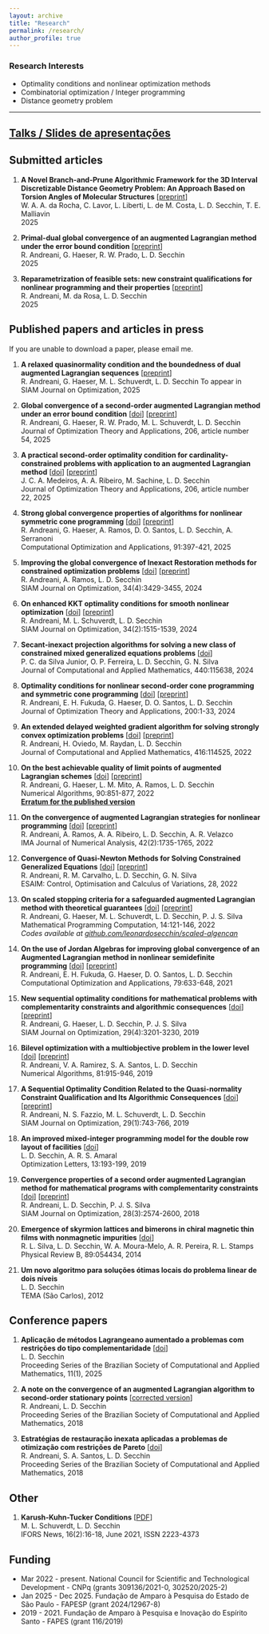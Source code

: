 ```yaml
---
layout: archive
title: "Research"
permalink: /research/
author_profile: true
---
```


### Research Interests

- Optimality conditions and nonlinear optimization methods
- Combinatorial optimization / Integer programming
- Distance geometry problem

------

## [Talks / Slides de apresentações](/talks/)


## Submitted articles

1. **A Novel Branch-and-Prune Algorithmic Framework for the 3D Interval Discretizable Distance Geometry Problem: An Approach Based on Torsion Angles of Molecular Structures** [[preprint](https://arxiv.org/abs/2508.09143)]  
   W. A. A. da Rocha, C. Lavor, L. Liberti, L. de M. Costa, L. D. Secchin, T. E. Malliavin  
   2025

1. **Primal-dual global convergence of an augmented Lagrangian method under the error bound condition** [[preprint](https://optimization-online.org/?p=31199)]  
   R. Andreani, G. Haeser, R. W. Prado, L. D. Secchin  
   2025

1. **Reparametrization of feasible sets: new constraint qualifications for nonlinear programming and their properties** [[preprint](https://optimization-online.org/?p=28999)]  
   R. Andreani, M. da Rosa, L. D. Secchin  
   2025


## Published papers and articles in press

If you are unable to download a paper, please email me.

1. **A relaxed quasinormality condition and the boundedness of dual augmented Lagrangian sequences** [[preprint](https://optimization-online.org/?p=25207)]  
   R. Andreani, G. Haeser, M. L. Schuverdt, L. D. Secchin
   To appear in SIAM Journal on Optimization, 2025

1. **Global convergence of a second-order augmented Lagrangian method under an error bound condition** [[doi](https://doi.org/10.1007/s10957-025-02731-3)] [[preprint](https://optimization-online.org/?p=27600)]  
   R. Andreani, G. Haeser, R. W. Prado, M. L. Schuverdt, L. D. Secchin  
   Journal of Optimization Theory and Applications, 206, article number 54, 2025

1. **A practical second-order optimality condition for cardinality-constrained problems with application to an augmented Lagrangian method** [[doi](https://doi.org/10.1007/s10957-025-02705-5)] [[preprint](http://www.optimization-online.org/DB_HTML/2022/04/8880.html)]  
   J. C. A. Medeiros, A. A. Ribeiro, M. Sachine, L. D. Secchin  
   Journal of Optimization Theory and Applications, 206, article number 22, 2025

1. **Strong global convergence properties of algorithms for nonlinear symmetric cone programming** [[doi](https://doi.org/10.1007/s10589-024-00642-z)] [[preprint](https://optimization-online.org/?p=25213)]  
   R. Andreani, G. Haeser, A. Ramos, D. O. Santos, L. D. Secchin, A. Serranoni  
   Computational Optimization and Applications, 91:397-421, 2025

1. **Improving the global convergence of Inexact Restoration methods for constrained optimization problems** [[doi](https://doi.org/10.1137/22M1493811)] [[preprint](http://www.optimization-online.org/DB_HTML/2022/03/8851.html)]  
   R. Andreani, A. Ramos, L. D. Secchin  
   SIAM Journal on Optimization, 34(4):3429-3455, 2024

1. **On enhanced KKT optimality conditions for smooth nonlinear optimization** [[doi](https://doi.org/10.1137/22M1539678)] [[preprint](https://optimization-online.org/?p=21206)]  
   R. Andreani, M. L. Schuverdt, L. D. Secchin  
   SIAM Journal on Optimization, 34(2):1515-1539, 2024

1. **Secant-inexact projection algorithms for solving a new class of constrained mixed generalized equations problems** [[doi](https://doi.org/10.1016/j.cam.2023.115638)]  
   P. C. da Silva Junior, O. P. Ferreira, L. D. Secchin, G. N. Silva  
   Journal of Computational and Applied Mathematics, 440:115638, 2024

1. **Optimality conditions for nonlinear second-order cone programming and symmetric cone programming** [[doi](https://doi.org/10.1007/s10957-023-02338-6)] [[preprint](http://www.optimization-online.org/DB_HTML/2019/10/7436.html)]  
   R. Andreani, E. H. Fukuda, G. Haeser, D. O. Santos, L. D. Secchin  
   Journal of Optimization Theory and Applications, 200:1-33, 2024

1. **An extended delayed weighted gradient algorithm for solving strongly convex optimization problems** [[doi](https://doi.org/10.1016/j.cam.2022.114525)] [[preprint](http://www.optimization-online.org/DB_HTML/2021/09/8591.html)]  
   R. Andreani, H. Oviedo, M. Raydan, L. D. Secchin  
   Journal of Computational and Applied Mathematics, 416:114525, 2022

1. **On the best achievable quality of limit points of augmented Lagrangian schemes** [[doi](https://doi.org/10.1007/s11075-021-01212-8)] [[preprint](http://www.optimization-online.org/DB_HTML/2020/07/7929.html)]  
   R. Andreani, G. Haeser, L. M. Mito, A. Ramos, L. D. Secchin  
   Numerical Algorithms, 90:851-877, 2022  
   [**Erratum for the published version**](https://doi.org/10.1007/s11075-021-01241-3)

1. **On the convergence of augmented Lagrangian strategies for nonlinear programming** [[doi](https://doi.org/10.1093/imanum/drab021)] [[preprint](http://www.optimization-online.org/DB_HTML/2020/03/7701.html)]  
   R. Andreani, A. Ramos, A. A. Ribeiro, L. D. Secchin, A. R. Velazco  
   IMA Journal of Numerical Analysis, 42(2):1735-1765, 2022

1. **Convergence of Quasi-Newton Methods for Solving Constrained Generalized Equations** [[doi](https://doi.org/10.1051/cocv/2022026)] [[preprint](http://www.optimization-online.org/DB_HTML/2021/05/8400.html)]  
   R. Andreani, R. M. Carvalho, L. D. Secchin, G. N. Silva  
   ESAIM: Control, Optimisation and Calculus of Variations, 28, 2022

1. **On scaled stopping criteria for a safeguarded augmented Lagrangian method with theoretical guarantees** [[doi](https://doi.org/10.1007/s12532-021-00207-9)] [[preprint](http://www.optimization-online.org/DB_HTML/2020/08/7985.html)]  
   R. Andreani, G. Haeser, M. L. Schuverdt, L. D. Secchin, P. J. S. Silva  
   Mathematical Programming Computation, 14:121-146, 2022  
   *Codes available at [github.com/leonardosecchin/scaled-algencan](https://github.com/leonardosecchin/scaled-algencan)*

1. **On the use of Jordan Algebras for improving global convergence of an Augmented Lagrangian method in nonlinear semidefinite programming** [[doi](https://doi.org/10.1007/s10589-021-00281-8)] [[preprint](http://www.optimization-online.org/DB_HTML/2020/05/7787.html)]  
   R. Andreani, E. H. Fukuda, G. Haeser, D. O. Santos, L. D. Secchin  
   Computational Optimization and Applications, 79:633-648, 2021

1. **New sequential optimality conditions for mathematical problems with complementarity constraints and algorithmic consequences** [[doi](https://doi.org/10.1137/18M121040X)] [[preprint](http://www.optimization-online.org/DB_HTML/2018/06/6678.html)]  
   R. Andreani, G. Haeser, L. D. Secchin, P. J. S. Silva  
   SIAM Journal on Optimization, 29(4):3201-3230, 2019

1. **Bilevel optimization with a multiobjective problem in the lower level** [[doi](https://doi.org/10.1007/s11075-018-0576-1)] [[preprint](http://www.optimization-online.org/DB_HTML/2017/04/5963.html)]  
   R. Andreani, V. A. Ramirez, S. A. Santos, L. D. Secchin  
   Numerical Algorithms, 81:915-946, 2019

1. **A Sequential Optimality Condition Related to the Quasi-normality Constraint Qualification and Its Algorithmic Consequences** [[doi](https://doi.org/10.1137/17M1147330)] [[preprint](http://www.optimization-online.org/DB_HTML/2017/09/6194.html)]  
   R. Andreani, N. S. Fazzio, M. L. Schuverdt, L. D. Secchin  
   SIAM Journal on Optimization, 29(1):743-766, 2019

1. **An improved mixed-integer programming model for the double row layout of facilities** [[doi](https://doi.org/10.1007/s11590-018-1263-9)]  
   L. D. Secchin, A. R. S. Amaral  
   Optimization Letters, 13:193-199, 2019

1. **Convergence properties of a second order augmented Lagrangian method for mathematical programs with complementarity constraints** [[doi](https://doi.org/10.1137/17M1125698)] [[preprint](http://www.optimization-online.org/DB_HTML/2017/04/5948.html)]  
   R. Andreani, L. D. Secchin, P. J. S. Silva  
   SIAM Journal on Optimization, 28(3):2574-2600, 2018

1. **Emergence of skyrmion lattices and bimerons in chiral magnetic thin films with nonmagnetic impurities** [[doi](https://journals.aps.org/prb/abstract/10.1103/PhysRevB.89.054434)]  
   R. L. Silva, L. D. Secchin, W. A. Moura-Melo, A. R. Pereira, R. L. Stamps  
   Physical Review B, 89:054434, 2014

1. **Um novo algoritmo para soluções ótimas locais do problema linear de dois níveis**  
   L. D. Secchin  
   TEMA (São Carlos), 2012


## Conference papers

1. **Aplicação de métodos Lagrangeano aumentado a problemas com restrições do tipo complementaridade** [[doi](http://dx.doi.org/10.5540/03.2025.011.01.0351)]  
   L. D. Secchin  
   Proceeding Series of the Brazilian Society of Computational and Applied Mathematics, 11(1), 2025

1. **A note on the convergence of an augmented Lagrangian algorithm to second-order stationary points** [[corrected version](https://www.researchgate.net/profile/Leonardo_Secchin/publication/323178751_A_note_on_the_convergence_of_an_augmented_Lagrangian_algorithm_to_second-order_stationary_points/links/5a84c0b6aca272c99ac388d8/A-note-on-the-convergence-of-an-augmented-Lagrangian-algorithm-to-second-order-stationary-points.pdf)]  
   R. Andreani, L. D. Secchin  
   Proceeding Series of the Brazilian Society of Computational and Applied Mathematics, 2018

1. **Estratégias de restauração inexata aplicadas a problemas de otimização com restrições de Pareto** [[doi](https://doi.org/10.5540/03.2018.006.01.0359)]  
   R. Andreani, S. A. Santos, L. D. Secchin  
   Proceeding Series of the Brazilian Society of Computational and Applied Mathematics, 2018


## Other

1. **Karush-Kuhn-Tucker Conditions** [[PDF](/files/kkt_ifors.pdf)]  
   M. L. Schuverdt, L. D. Secchin  
   IFORS News, 16(2):16-18, June 2021, ISSN 2223-4373


## Funding

- Mar 2022 - present. National Council for Scientific and Technological Development - CNPq (grants 309136/2021-0, 302520/2025-2)
- Jan 2025 - Dec 2025. Fundação de Amparo à Pesquisa do Estado de São Paulo - FAPESP (grant 2024/12967-8)
- 2019 - 2021. Fundação de Amparo à Pesquisa e Inovação do Espírito Santo - FAPES (grant 116/2019)
